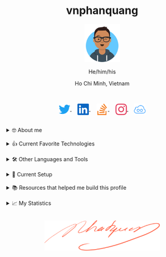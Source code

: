<h1 align="center">vnphanquang</h1>

<p align="center">
  <a href="https://github.com/vnphanquang" target="_blank">
    <img src="./images/avataaars.svg" alt="vnphanquang" height="100"/>
  </a>
</p>

<p align="center">He/him/his</p>

<p align="center">Ho Chi Minh, Vietnam</p>

<br />

<!-- icon: https://simpleicons.org -->

<p align="center">
  <a href="https://twitter.com/vnphanquang" target="_blank">
    <img
      align="center"
      src="./images/socials/twitter.svg" alt="vnphanquang"
      height="30"
    />
  </a>
  &nbsp; &nbsp;
  <a href="https://linkedin.com/in/vnphanquang" target="_blank">
    <img
      align="center"
      src="./images/socials/linkedin.svg"
      alt="vnphanquang"
      height="30"
    />
  </a>
  &nbsp; &nbsp;
  <a href="https://stackoverflow.com/users/9943094" target="_blank">
    <img
      align="center"
      src="./images/socials/stackoverflow.svg"
      alt="stackoverflow vnphanquang"
      height="30"
    />
  </a>
  &nbsp; &nbsp;
  <a href="https://instagram.com/vnphanquang" target="_blank">
    <img
      align="center"
      src="./images/socials/instagram.svg"
      alt="vnphanquang instagram"
      height="30"
    />
  </a>
  &nbsp; &nbsp;
  <a href="https://jsfiddle.net/user/vnphanquang" target="_blank">
    <img
      align="center"
      src="./images/socials/jsfiddle.svg"
      alt="vnphanquang jsfiddle"
      height="30"
    />
  </a>
</p>

<br />

<details>
  <summary>🤓 About me</summary>

  <details align="center">
    <summary>My story</summary>
    <details align="center">
      <summary>Expand to see more of this</summary>
      <details align="center">
        <summary>Make this open to see some miracles</summary>
        <details align="center">
          <summary>You are getting there, keep going!</summary>
          <details align="center">
            <summary>You do really want to see how this ends, don't you?</summary>
            <details align="center">
              <summary>Well I have some exciting news to tell you</summary>
              <details align="center">
                <summary>You just wasted 5 seconds for this crap</summary>
                <details align="center">
                  <summary>Get your butt back to work</summary>
                  <details align="center">
                    <summary>Shame on you I have no story</summary>
                    <details align="center">
                      <summary>Okay now you are getting me annoyed...</summary>
                      <details align="center">
                        <summary>Okay okay, I will tell you my story, geez louise!</summary>
                        <details align="center">
                          <summary>It goes like this:</summary>
                          <details align="center">
                            <summary>...</summary>
                          </details>
                        </details>
                      </details>
                    </details>
                  </details>
                </details>
              </details>
            </details>
          </details>
        </details>
      </details>
    </details>
  </details>

  <br />

  My name is Quang Phan. I am a learner and a developer. This is where I dedicate my energy to the open source community.

  You are probably bored already so get back to whatever you were doing. See you out there on the field.

  In case you want to reach me, find me at `vnphanquang` on most social platforms.

  Cheers!
</details>

<br />

<details>
  <summary>👍 Current Favorite Technologies</summary>
  <br />
  <p align="left">
    <a href="https://svelte.dev" target="_blank" rel="noreferrer">
      <img
        src="./images/tech/svelte.svg"
        alt="svelte"
        height="40"
      />
    </a>
    <a href="https://tailwindcss.com/" target="_blank" rel="noreferrer">
      <img
        src="./images/tech/tailwind.svg"
        alt="tailwind"
        height="40"
      />
    </a>
    <a href="https://www.typescriptlang.org/" target="_blank" rel="noreferrer">
      <img
        src="./images/tech/typescript.svg"
        alt="typescript"
        height="40"
      />
    </a>
    <a href="https://www.postgresql.org" target="_blank" rel="noreferrer">
      <img
        src="./images/tech/postgres.svg"
        alt="postgresql"
        height="40"
      />
    </a>
    <a href="https://graphql.org" target="_blank" rel="noreferrer">
      <img
        src="./images/tech/graphql.svg"
        alt="graphql"
        height="40"
      />
    </a>
    <a href="https://www.rust-lang.org" target="_blank" rel="noreferrer">
      <img
        src="./images/tech/rust.svg"
        alt="rust"
        height="40"
      />
    </a>
    <a href="https://xstate.js.org/" target="_blank" rel="noreferrer">
      <img
        src="./images/tech/xstate.svg"
        alt="xstate"
        height="40"
      />
    </a>
    <a href="https://pnpm.io/" target="_blank" rel="noreferrer">
      <img
        src="./images/tech/pnpm.svg"
        alt="pnpm"
        height="40"
      />
    </a>
  </p>
</details>

<br />

<details>
  <summary>🛠️ Other Languages and Tools</summary>
  <br />
  <details open>
    <summary>Languages</summary>
    <br />
    <p algin="left">
      <a href="https://www.typescriptlang.org/" target="_blank" rel="noreferrer">
        <img
          src="./images/tech/typescript.svg"
          alt="typescript"
          height="40"
        />
      </a>
      <a href="https://www.w3.org/html/" target="_blank" rel="noreferrer">
        <img
          src="./images/tech/html5.svg"
          alt="html5"
          height="40"
        />
      </a>
      <a href="https://www.w3schools.com/css/" target="_blank" rel="noreferrer">
        <img
          src="./images/tech/css3.svg"
          alt="css3"
          height="40"
        />
      </a>
      <a
        href="https://www.gnu.org/software/bash/"
        target="_blank"
        rel="noreferrer"
      >
        <img
          src="./images/tech/bash.svg"
          alt="bash"
          height="40"
        />
      </a>
      <a href="https://www.rust-lang.org" target="_blank" rel="noreferrer">
        <img
          src="./images/tech/rust.svg"
          alt="rust"
          height="40"
        />
      </a>
      <a href="https://www.python.org" target="_blank" rel="noreferrer">
        <img
          src="./images/tech/python.svg"
          alt="python"
          height="40"
        />
      </a>
    </p>
  </details>

  <details open>
    <summary>Frameworks</summary>
    <br />
    <p align="left">
      <a href="https://svelte.dev" target="_blank" rel="noreferrer">
        <img
          src="./images/tech/svelte.svg"
          alt="svelte"
          height="40"
        />
      </a>
      <a href="https://tailwindcss.com/" target="_blank" rel="noreferrer">
        <img
          src="./images/tech/tailwind.svg"
          alt="tailwind"
          height="40"
        />
      </a>
      <a href="https://xstate.js.org/" target="_blank" rel="noreferrer">
        <img
          src="./images/tech/xstate.svg"
          alt="xstate"
          height="40"
        />
      </a>
      <a href="https://rxjs.dev" target="_blank" rel="noreferrer">
        <img
          src="./images/tech/rxjs.svg"
          alt="rxjs"
          height="40"
        />
      </a>
      <a href="https://angular.io" target="_blank" rel="noreferrer">
        <img
          src="./images/tech/angular.svg"
          alt="angular"
          height="40"
        />
      </a>
      <a href="https://reactjs.org/" target="_blank" rel="noreferrer">
        <img
          src="./images/tech/react.svg"
          alt="react"
          height="40"
        />
      </a>
      <a href="https://www.electronjs.org" target="_blank" rel="noreferrer">
        <img
          src="./images/tech/electron.svg"
          alt="electron"
          height="40"
        />
      </a>
      <a href="https://nestjs.com/" target="_blank" rel="noreferrer">
        <img
          src="./images/tech/nestjs.svg"
          alt="nestjs"
          height="40"
        />
      </a>
      <a href="https://www.graphile.org/postgraphile/" target="_blank" rel="noreferrer">
        <img
          src="./images/tech/postgraphile.svg"
          alt="postgraphile"
          height="40"
        />
      </a>
      <a href="https://expressjs.com/" target="_blank" rel="noreferrer">
        <img
          src="./images/tech/express.svg"
          alt="express"
          height="40"
        />
      </a>
    </p>
  </details>

  <details open>
    <summary>Databases</summary>
    <br />
    <p align="left">
      <a href="https://www.postgresql.org" target="_blank" rel="noreferrer">
        <img
          src="./images/tech/postgres.svg"
          alt="postgresql"
          height="40"
        />
      </a>
      <a href="https://www.mongodb.com/" target="_blank" rel="noreferrer">
        <img
          src="./images/tech/mongodb.svg"
          alt="mongodb"
          height="40"
        />
      </a>
      <a href="https://redis.io/" target="_blank" rel="noreferrer">
        <img
          src="./images/tech/redis.svg"
          alt="redis"
          height="40"
        />
      </a>
    </p>
  </details>

  <details open>
    <summary>Architecture</summary>
    <br />
    <p align="left">
      <a href="https://graphql.org" target="_blank" rel="noreferrer">
        <img
          src="./images/tech/graphql.svg"
          alt="graphql"
          height="40"
        />
      </a>
      <a href="https://www.docker.com/" target="_blank" rel="noreferrer">
        <img
          src="./images/tech/docker.svg"
          alt="docker"
          height="40"
        />
      </a>
      <a href="https://kubernetes.io/" target="_blank" rel="noreferrer"> <img
          src="./images/tech/kubernetes.svg"
          alt="kubernetes"
          height="40"
        />
      </a>
      <a href="https://www.digitalocean.com/" target="_blank" rel="noreferrer"> <img
          src="./images/tech/digitalocean.svg"
          alt="digitalocean"
          height="40"
        />
      </a>
      <a href="https://www.linux.org/" target="_blank" rel="noreferrer"> <img
          src="./images/tech/linux.svg"
          alt="linux"
          height="40"
        />
      </a>
      <a href="https://ubuntu.com/" target="_blank" rel="noreferrer"> <img
          src="./images/tech/ubuntu.svg"
          alt="ubuntu"
          height="40"
        />
      </a>
    </p>
  </details>

  <details open>
    <summary>Build Tools</summary>
    <br />
    <p align="left">
      <a href="https://rollupjs.org/" target="_blank" rel="noreferrer">
        <img
          src="./images/tech/rollup.svg"
          alt="rollup"
          height="40"
        />
      </a>
      <a href="https://vitejs.dev/" target="_blank" rel="noreferrer">
        <img
          src="./images/tech/vite.svg"
          alt="vite"
          height="40"
        />
      </a>
      <a href="https://www.snowpack.dev/" target="_blank" rel="noreferrer">
        <img
          src="./images/tech/snowpack.svg"
          alt="snowpack"
          height="40"
        />
      </a>
      <a href="https://webpack.js.org/" target="_blank" rel="noreferrer">
        <img
          src="./images/tech/webpack.svg"
          alt="webpack"
          height="40"
        />
      </a>
    </p>
  </details>

  <details open>
    <summary>Toolings</summary>
    <br />
    <p align="left">
      <a href="https://git-scm.com/" target="_blank" rel="noreferrer">
        <img
          src="./images/tech/git.svg"
          alt="git"
          height="40"
        />
      </a>
      <a href="https://editorconfig.org/" target="_blank" rel="noreferrer">
        <img
          src="./images/tech/editorconfig.svg"
          alt="editorconfig"
          height="40"
        />
      </a>
      <a href="https://eslint.org/" target="_blank" rel="noreferrer">
        <img
          src="./images/tech/eslint.svg"
          alt="eslint"
          height="40"
        />
      </a>
      <a href="https://prettier.io/" target="_blank" rel="noreferrer">
        <img
          src="./images/tech/prettier.svg"
          alt="prettier"
          height="40"
        />
      </a>
      <a href="https://pnpm.io/" target="_blank" rel="noreferrer">
        <img
          src="./images/tech/pnpm.svg"
          alt="pnpm"
          height="40"
        />
      </a>
      <a href="https://code.visualstudio.com/" target="_blank" rel="noreferrer">
        <img
          src="./images/tech/vscode.svg"
          alt="vscode"
          height="40"
        />
      </a>
      <a href="https://www.jetbrains.com/datagrip/" target="_blank" rel="noreferrer">
        <img
          src="./images/tech/datagrip.svg"
          alt="datagrip"
          height="40"
        />
      </a>
      <a href="https://i3wm.org/" target="_blank" rel="noreferrer">
        <img
          src="./images/tech/i3wm.svg"
          alt="i3wm"
          height="40"
        />
      </a>
      <a href="https://www.vim.org/" target="_blank" rel="noreferrer">
        <img
          src="./images/tech/vim.svg"
          alt="vim"
          height="40"
        />
      </a>
      <a href="https://github.com/tmux/tmux/wiki" target="_blank" rel="noreferrer">
        <img
          src="./images/tech/tmux.svg"
          alt="tmux"
          height="40"
        />
      </a>
      <a href="https://alacritty.org/" target="_blank" rel="noreferrer">
        <img
          src="./images/tech/alacritty.svg"
          alt="alacritty"
          height="40"
        />
      </a>
      <a href="https://fishshell.com/" target="_blank" rel="noreferrer">
        <img
          src="./images/tech/fish.svg"
          alt="fish"
          height="40"
        />
      </a>
      <a href="https://www.spotify.com" target="_blank" rel="noreferrer">
        <img
          src="./images/tech/spotify.svg"
          alt="spotify"
          height="40"
        />
      </a>
    </p>
  </details>

</details>

<br />

<details>
  <summary>💾 Current Setup</summary>
  <br />

My keyboard: [ZSA Moonlander](https://www.zsa.io/moonlander)

[![monkeytype.badge]][monkeytype]

See my [.config] here for all my setup.

I mostly use Linux:

- setup with [i3wm], [polybar] - [alacritty], [tmux], [vim],
- but I use [Vim plugin][vscode.vim] with [VS Code][vscode] mostly (hey vim-ers, don't judge me 🧑‍⚖️).

  [![setup screenshot][local.images.setup]][.config]

I also use mac at work sometimes but only when i am forced too 😂.

</details>

<br />

<details>
  <summary>📚 Resources that helped me build this profile</summary>
  <br />

- [`awesome` collection of Github profiles](https://github.com/abhisheknaiidu/awesome-github-profile-readme#icons-) for inspiration
- [simpleicons](https://simpleicons.org/) for svg icons
- [getavataaars](https://getavataaars.com/) for avatar generation
- [wakatime](https://wakatime.com/dashboard), [wakatime-vscode](https://marketplace.visualstudio.com/items?itemName=WakaTime.vscode-wakatime) and the [anmol098/waka-readme-stats](https://github.com/anmol098/waka-readme-stats) github action for the coding stats section at end of this profile.

glhf!
</details>

<br />

<details>
  <summary>📈 My Statistics</summary>
  <br />

<!--START_SECTION:waka-->
![Code Time](http://img.shields.io/badge/Code%20Time-2%2C162%20hrs%2014%20mins-blue)

![Profile Views](http://img.shields.io/badge/Profile%20Views-0-blue)

**I'm an Early 🐤** 

```text
🌞 Morning                5102 commits        ██████████░░░░░░░░░░░░░░░   38.91 % 
🌆 Daytime                5929 commits        ███████████░░░░░░░░░░░░░░   45.22 % 
🌃 Evening                2010 commits        ████░░░░░░░░░░░░░░░░░░░░░   15.33 % 
🌙 Night                  70 commits          ░░░░░░░░░░░░░░░░░░░░░░░░░   00.53 % 
```
📅 **I'm Most Productive on Monday** 

```text
Monday                   2981 commits        ██████░░░░░░░░░░░░░░░░░░░   22.74 % 
Tuesday                  2701 commits        █████░░░░░░░░░░░░░░░░░░░░   20.60 % 
Wednesday                2333 commits        ████░░░░░░░░░░░░░░░░░░░░░   17.79 % 
Thursday                 2029 commits        ████░░░░░░░░░░░░░░░░░░░░░   15.48 % 
Friday                   1778 commits        ███░░░░░░░░░░░░░░░░░░░░░░   13.56 % 
Saturday                 761 commits         █░░░░░░░░░░░░░░░░░░░░░░░░   05.80 % 
Sunday                   528 commits         █░░░░░░░░░░░░░░░░░░░░░░░░   04.03 % 
```


📊 **This Week I Spent My Time On** 

```text
🕑︎ Time Zone: Asia/Ho_Chi_Minh

💬 Programming Languages: 
TypeScript               12 hrs 53 mins      ████████░░░░░░░░░░░░░░░░░   33.25 % 
Svelte                   11 hrs 9 mins       ███████░░░░░░░░░░░░░░░░░░   28.81 % 
JavaScript               10 hrs 8 mins       ███████░░░░░░░░░░░░░░░░░░   26.16 % 
JSON                     2 hrs 3 mins        █░░░░░░░░░░░░░░░░░░░░░░░░   05.31 % 
Other                    53 mins             █░░░░░░░░░░░░░░░░░░░░░░░░   02.31 % 

🔥 Editors: 
VS Code                  38 hrs 45 mins      █████████████████████████   100.00 % 

💻 Operating System: 
Mac                      27 hrs 50 mins      ██████████████████░░░░░░░   71.86 % 
Linux                    10 hrs 54 mins      ███████░░░░░░░░░░░░░░░░░░   28.14 % 
```

**I Mostly Code in TypeScript** 

```text
TypeScript               20 repos            ████████░░░░░░░░░░░░░░░░░   33.33 % 
JavaScript               15 repos            ██████░░░░░░░░░░░░░░░░░░░   25.00 % 
Svelte                   8 repos             ███░░░░░░░░░░░░░░░░░░░░░░   13.33 % 
HTML                     5 repos             ██░░░░░░░░░░░░░░░░░░░░░░░   08.33 % 
Python                   4 repos             ██░░░░░░░░░░░░░░░░░░░░░░░   06.67 % 
```




 Last Updated on 30/07/2023 00:24:26 UTC
<!--END_SECTION:waka-->

</details>


<br />

<p align="center">
  <a href="https://github.com/vnphanquang" target="_blank">
    <img src="./images/signature.svg" height="80" />
  </a>
</p>

[monkeytype.badge]: https://img.shields.io/endpoint?style=for-the-badge&url=https%3A%2F%2Fmonkeytype-badge-vhd5lan7mmhz.runkit.sh%3Fmessage%3D119wpm%26label%3Dmonkeytype%26logoVariant%3Done
[monkeytype]: https://monkeytype.com/

[alacritty]: https://alacritty.org/
[polybar]: https://github.com/polybar/polybar
[i3wm]: https://i3wm.org/
[tmux]: https://github.com/tmux/tmux/wiki
[vim]: https://www.vim.org/
[vscode]: https://code.visualstudio.com/
[vscode.vim]: https://marketplace.visualstudio.com/items?itemName=vscodevim.vim

[.config]: https://github.com/vnphanquang/.config
[local.images.setup]: ./images/setup.png
